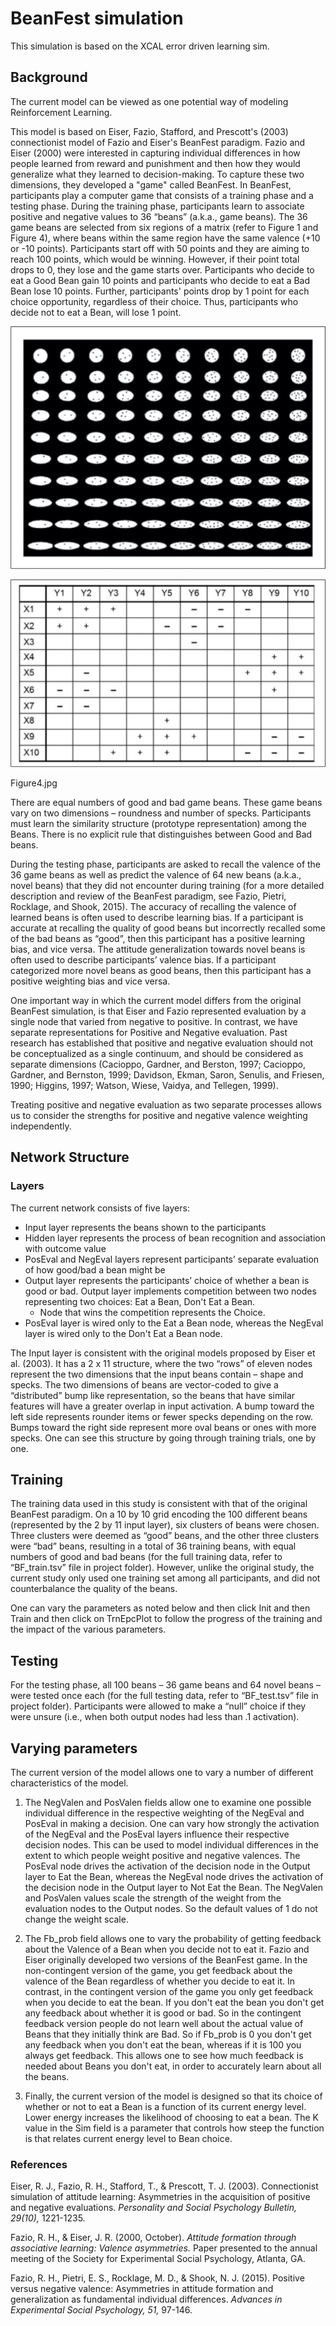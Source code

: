 

# BeanFest simulation 

This simulation is based on the XCAL error driven learning sim.

## Background

The current model can be viewed as one potential way of modeling Reinforcement Learning.  

This model is based on Eiser, Fazio, Stafford, and Prescott's (2003) connectionist model of Fazio and Eiser's BeanFest paradigm.  Fazio and Eiser (2000) were interested in capturing individual differences in how people learned from reward and punishment and then how they would generalize what they learned to decision-making. To capture these two dimensions, they developed a "game" called BeanFest. In BeanFest, participants play a computer game that consists of a training phase and a testing phase. During the training phase, participants learn to associate positive and negative values to 36 “beans” (a.k.a., game beans). The 36 game beans are selected from six regions of a matrix (refer to Figure 1 and Figure 4), where beans within the same region have the same valence (+10 or -10 points). Participants start off with 50 points and they are aiming to reach 100 points, which would be winning.  However, if their point total drops to 0, they lose and the game starts over.  Participants who decide to eat a Good Bean gain 10 points and participants who decide to eat a Bad Bean lose 10 points. Further, participants' points drop by 1 point for each choice opportunity, regardless of their choice. Thus, participants who decide not to eat a Bean, will lose 1 point.  

![Figure 1](Figure1.jpg)

![Figure 4](Figure4.jpg)


Figure4.jpg

There are equal numbers of good and bad game beans. These game beans vary on two dimensions – roundness and number of specks. Participants must learn the similarity structure (prototype representation) among the Beans.  There is no explicit rule that distinguishes between Good and Bad beans.  

During the testing phase, participants are asked to recall the valence of the 36 game beans as well as predict the valence of 64 new beans (a.k.a., novel beans) that they did not encounter during training (for a more detailed description and review of the BeanFest paradigm, see Fazio, Pietri, Rocklage, and Shook, 2015). The accuracy of recalling the valence of learned beans is often used to describe learning bias. If a participant is accurate at recalling the quality of good beans but incorrectly recalled some of the bad beans as “good”, then this participant has a positive learning bias, and vice versa. The attitude generalization towards novel beans is often used to describe participants’ valence bias. If a participant categorized more novel beans as good beans, then this participant has a positive weighting bias and vice versa. 


One important way in which the current model differs from the original BeanFest simulation, is that Eiser and Fazio represented evaluation by a single node that varied from negative to positive. In contrast, we have separate representations for Positive and Negative evaluation.  Past research has  established that positive and negative evaluation should not be conceptualized as a single continuum, and should be considered as separate dimensions (Cacioppo, Gardner, and Berston, 1997; Cacioppo, Gardner, and Bernston, 1999; Davidson, Ekman, Saron, Senulis, and Friesen, 1990; Higgins, 1997; Watson, Wiese, Vaidya, and Tellegen, 1999).  

Treating positive and negative evaluation as two separate processes allows us to consider the strengths for positive and negative valence weighting independently.


## Network Structure

### Layers

The current network consists of five layers: 
- Input layer represents the beans shown to the participants 
- Hidden layer represents the process of bean recognition and association with outcome value 
- PosEval and NegEval layers represent participants’ separate evaluation of how good/bad a bean might be
- Output layer represents the participants’ choice of whether a bean is good or bad. Output layer implements competition between two nodes representing two choices: Eat a Bean, Don't Eat a Bean. 
	- Node that wins the competition represents the Choice. 
- PosEval layer is wired only to the Eat a Bean node, whereas the NegEval layer is wired only to the Don't Eat a Bean node. 

The Input layer is consistent with  the original models proposed by Eiser et al. (2003). It has a 2 x 11 structure, where the two “rows” of eleven nodes represent the two dimensions that the input beans contain – shape and specks. The two dimensions of beans are vector-coded to give a “distributed” bump like representation, so the beans that have similar features will have a greater overlap in input activation. A bump toward the left side represents rounder items or fewer specks depending on the row.  Bumps toward the right side represent more oval beans or ones with more specks.  One can see this structure by going through training trials, one by one.


## Training

The training data used in this study is consistent with that of the original BeanFest paradigm. On a 10 by 10 grid encoding the 100 different beans (represented by the 2 by 11 input layer), six clusters of beans were chosen. Three clusters were deemed as “good” beans, and the other three clusters were “bad” beans, resulting in a total of 36 training beans, with equal numbers of good and bad beans (for the full training data, refer to “BF_train.tsv” file in project folder). However, unlike the original study, the current study only used one training set among all participants, and did not counterbalance the quality of the beans.

One can vary the parameters as noted below and then click Init and then Train and then click on TrnEpcPlot to follow the progress of the training and the impact of the various parameters.  

 ## Testing
 
 For the testing phase, all 100 beans – 36 game beans and 64 novel beans – were tested once each (for the full testing data, refer to “BF_test.tsv” file in project folder). Participants were allowed to make a “null” choice if they were unsure (i.e., when both output nodes had less than .1 activation).
 
 
 ## Varying parameters
 
 The current version of the model allows one to vary a number of different characteristics of the model.
 1. The NegValen and PosValen fields allow one to examine one possible individual difference in the respective weighting of the NegEval and PosEval in making a decision.  One can vary how strongly the activation of the NegEval and the PosEval layers influence their respective decision nodes. This can be used to model individual differences in the extent to which people weight positive and negative valences.   The PosEval node drives the activation of the decision node in the Output layer to Eat the Bean, whereas the NegEval node drives the activation of the decision node in the Output layer to Not Eat the Bean. The NegValen and PosValen values scale the strength of the weight from the evaluation nodes to the Output nodes.  So the default values of 1 do not change the weight scale.  
 
 2. The Fb_prob field allows one to vary the probability of getting feedback about the Valence of a Bean when you decide not to eat it.  Fazio and Eiser originally developed two versions of the BeanFest game. In the non-contingent version of the game, you get feedback about the valence of the Bean regardless of whether you decide to eat it. In contrast, in the contingent version of the game you only get feedback when you decide to eat the bean.  If you don't eat the bean you don't get any feedback about whether it is good or bad. So in the contingent feedback version people do not learn well about the actual value of Beans that they initially think are Bad.  So if Fb_prob is 0 you don't get any feedback when you don't eat the bean, whereas if it is 100 you always get feedback. This allows one to see how much feedback is needed about Beans you don't eat, in order to accurately learn about all the beans.
 3. Finally, the current version of the model is designed so that its choice of whether or not to eat a Bean is a function of its current energy level.  Lower energy increases the likelihood of choosing to eat a bean. The K value in the Sim field is a parameter that controls how steep the function is that relates current energy level to Bean choice.  
 
### References 

Eiser, R. J., Fazio, R. H., Stafford, T., & Prescott, T. J. (2003). Connectionist simulation of attitude learning: Asymmetries in the acquisition of positive and negative evaluations. *Personality and Social Psychology Bulletin, 29(10),* 1221-1235. 

Fazio, R. H., & Eiser, J. R. (2000, October). *Attitude formation through associative learning: Valence asymmetries.* Paper presented to the annual meeting of the Society for Experimental Social Psychology, Atlanta, GA.

Fazio, R. H., Pietri, E. S., Rocklage, M. D., & Shook, N. J. (2015). Positive versus negative valence: Asymmetries in attitude formation and generalization as fundamental individual differences. *Advances in Experimental Social Psychology, 51,* 97-146.